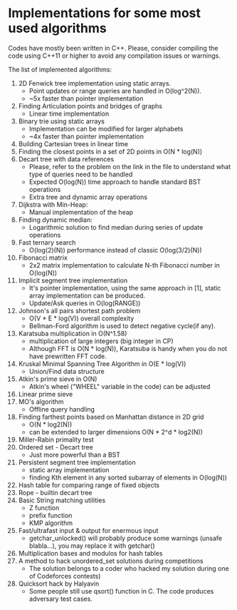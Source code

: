# Implementations for some most used algorithms
Codes have mostly been written in C++. Please, consider compiling the code using C++11 or higher to avoid any compilation issues or warnings.

The list of implemented algorithms:
1. 2D Fenwick tree implementation using static arrays.
    - Point updates or range queries are handled in O(log^2(N)).
    - ~5x faster than pointer implementation
2. Finding Articulation points and bridges of graphs
    - Linear time implementation
3. Binary trie using static arrays
    - Implementation can be modified for larger alphabets
    - ~4x faster than pointer implementation
4. Building Cartesian trees in linear time
5. Finding the closest points in a set of 2D points in O(N * log(N))
6. Decart tree with data references
    - Please, refer to the problem on the link in the file to understand what type of queries need to be handled
    - Expected O(log(N)) time approach to handle standard BST operations
    - Extra tree and dynamic array operations
7. Dijkstra with Min-Heap:
    - Manual implementation of the heap
8. Finding dynamic median:
    - Logarithmic solution to find median during series of update operations
9. Fast ternary search
    - O(log(2)(N)) performance instead of classic O(log(3/2)(N))
10. Fibonacci matrix
    - 2x2 matrix implementation to calculate N-th Fibonacci number in O(log(N))
11. Implicit segment tree implementation
    - It's pointer implementation, using the same approach in [1], static array implementation can be produced.
    - Update/Ask queries in O(log(RANGE))
12. Johnson's all pairs shortest path problem
    - O(V * E * log(V)) overall complexity
    - Bellman-Ford algorithm is used to detect negative cycle(if any).
13. Karatsuba multiplication in O(N^1.58)
    - multiplication of large integers (big integer in CP)
    - Although FFT is O(N * log(N)), Karatsuba is handy when you do not have prewritten FFT code.
14. Kruskal Minimal Spanning Tree Algorithm in O(E * log(V))
    - Union/Find data structure
15. Atkin's prime sieve in O(N)
    - Atkin's wheel ("WHEEL" variable in the code) can be adjusted
16. Linear prime sieve
17. MO's algorithm
    - Offline query handling
18. Finding farthest points based on Manhattan distance in 2D grid 
    - O(N * log2(N))
    - can be extended to larger dimensions O(N * 2^d * log2(N))
19. Miller-Rabin primality test
20. Ordered set - Decart tree
    - Just more powerful than a BST
21. Persistent segment tree implementation
    - static array implementation
    - finding Kth element in any sorted subarray of elements in O(log(N))
22. Hash table for comparing range of fixed objects
23. Rope - builtin decart tree
24. Basic String matching utilities
     - Z function
     - prefix function
     - KMP algorithm
25. Fast/ultrafast input & output for enermous input
    - getchar_unlocked() will probably produce some warnings (unsafe blabla...), you may replace it with getchar()
26. Multiplication bases and modulos for hash tables
27. A method to hack unordered_set solutions during competitions
    - The solution belongs to a coder who hacked my solution during one of Codeforces contests)
28. Quicksort hack by Halyavin
    - Some people still use qsort() function in C. The code produces adversary test cases.

